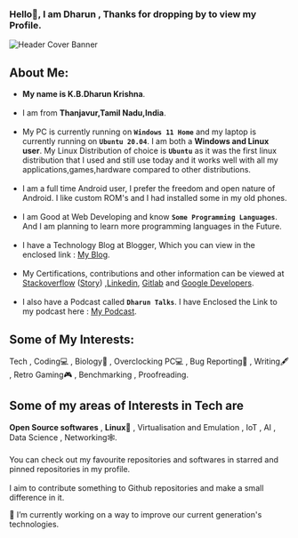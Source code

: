 ###  Hello👋, I am Dharun , Thanks for dropping by to view my Profile. <br>
<!--
**kbdharun/kbdharun** is a ✨ _special_ ✨ repository because its `README.md` (this file) appears on your GitHub profile.
Here are some ideas to get you started:

- 🔭 I’m currently working on ...
- 🌱 I’m currently learning ...
- 👯 I’m looking to collaborate on ...
- 🤔 I’m looking for help with ...
- 💬 Ask me about ...
- 📫 How to reach me: ...
- 😄 Pronouns: ...
- ⚡ Fun fact: ...
-->
![Header Cover Banner](https://user-images.githubusercontent.com/26346867/145350510-4162a799-4035-463f-b85c-bd368b0312fd.png)
<!-- Header Cover Banner Image created using Canva -->
<h2><b>About Me:</b></h2>
<ul>
  <li><b>My name is K.B.Dharun Krishna</b>. </li><br>

<li>I am from <b>Thanjavur,Tamil Nadu,India</b>.</li><br>

 <li>My PC is currently running on <b><code>Windows 11 Home</code></b> and my laptop is currently running on <b><code>Ubuntu 20.04</code></b>. I am both a <b>Windows and Linux user</b>. My Linux Distribution of choice is <b><code>Ubuntu</code></b> as it was the first linux distribution that I used and still use today and it works well with all my applications,games,hardware compared to other distributions.</li><br>
   
 <li>I am a full time Android user, I prefer the freedom and open nature of Android. I like custom ROM's and I had installed some in my old phones.</li><br> 

<li>I am Good at Web Developing and know <b><code>Some Programming Languages</code></b>. And I am planning to learn more programming languages in the Future.</li><br>
  
<li>I have a Technology Blog at Blogger, Which you can view in the enclosed link :  <a href="https://kbdkblogs.blogspot.com">My Blog</a>.</li><br>
  
<li> My Certifications, contributions and other information can be viewed at <a href="https://stackoverflow.com/users/15733296/k-b-dharun-krishna">Stackoverflow</a> (<a href="https://stackoverflow.com/story/kbdharun">Story</a>) ,<a href="https://www.linkedin.com/in/kbdk/">Linkedin</a>, <a href="https://gitlab.com/kbdharun">Gitlab</a> and <a href="https://g.dev/kbdharun">Google Developers</a>.</li><br>

<li>I also have a Podcast called <code><b>Dharun Talks</b></code>. I have Enclosed the Link to my podcast here : <a href="https://anchor.fm/kbdharun-krishna">My Podcast</a>.</li>
</ul>
<h2>Some of My Interests:</h2>
Tech , Coding💻 , Biology🦠 , Overclocking PC💻 , Bug Reporting🐛 , Writing🖋️ , Retro Gaming🎮 , Benchmarking , Proofreading.
<br>
<h2>Some of my areas of Interests in Tech are</h2>
<b>Open Source softwares</b> , <b>Linux🐧</b> , Virtualisation and Emulation , IoT , AI , Data Science , Networking🕸️. 
<br><br>
You can check out my favourite repositories and softwares in starred and pinned repositories in my profile.<br> <br>
I aim to contribute something to Github repositories and make a small difference in it. 

🔭 I’m currently working on a way to improve our current generation's technologies.
